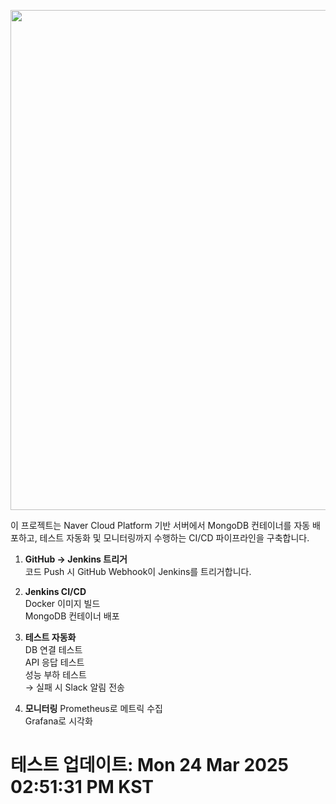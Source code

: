 <p align="center">
  <img src="https://github.com/user-attachments/assets/368ded06-469b-43ef-90c2-ba5a494353cb" width="800"/>
</p>

이 프로젝트는 Naver Cloud Platform 기반 서버에서 MongoDB 컨테이너를 자동 배포하고, 테스트 자동화 및 모니터링까지 수행하는 CI/CD 파이프라인을 구축합니다.
1. **GitHub → Jenkins 트리거**     
코드 Push 시 GitHub Webhook이 Jenkins를 트리거합니다.

2. **Jenkins CI/CD**      
Docker 이미지 빌드     
MongoDB 컨테이너 배포      

3. **테스트 자동화**     
DB 연결 테스트     
API 응답 테스트     
성능 부하 테스트      
→ 실패 시 Slack 알림 전송      

4. **모니터링**
Prometheus로 메트릭 수집        
Grafana로 시각화     
# 테스트 업데이트: Mon 24 Mar 2025 02:51:31 PM KST

